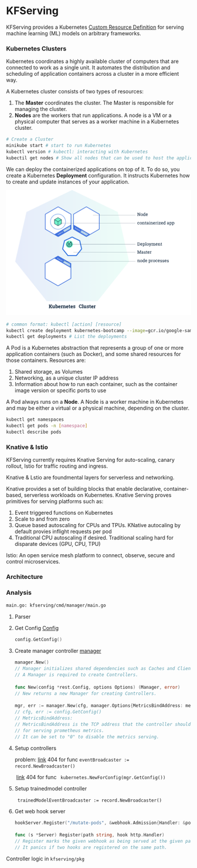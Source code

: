 # KFServing

KFServing provides a Kubernetes [Custom Resource Definition](https://kubernetes.io/docs/concepts/extend-kubernetes/api-extension/custom-resources/) for serving machine learning (ML) models on arbitrary frameworks.



### Kubernetes Clusters

Kubernetes coordinates a highly available cluster of computers that are connected to work as a single unit. It automates the distribution and scheduling of application containers across a cluster in a more efficient way.

A Kubernetes cluster consists of two types of resources:

1. The **Master** coordinates the cluster. The Master is responsible for managing the cluster.
2. **Nodes** are the workers that run applications. A node is a VM or a physical computer that serves as a worker machine in a Kubernetes cluster.

``` bash
# Create a Cluster
minikube start # start to run Kubernetes
kubectl version # kubectl: interacting with Kubernetes
kubectil get nodes # Show all nodes that can be used to host the applications

```

We can deploy the containerized applications on top of it. To do so, you create a Kubernetes **Deployment** configuration. It instructs Kubernetes how to create and update instances of your application.

![k8s-cluster](./pic/k8s-cluster.png)

``` bash
# common format: kubectl [action] [resource]
kubectl create deployment kubernetes-bootcamp --image=gcr.io/google-samples/kubernetes-bootcamp:v1
kubectl get deployments # List the deployments
```



 A Pod is a Kubernetes abstraction that represents a group of one or more application containers (such as Docker), and some shared resources for those containers. Resources are:

1. Shared storage, as Volumes
2. Networking, as a unique cluster IP address
3. Information about how to run each container, such as the container image version or specific ports to use

A Pod always runs on a **Node**. A Node is a worker machine in Kubernetes and may be either a virtual or a physical machine, depending on the cluster.



``` bash
kubectl get namespaces
kubectl get pods -n [namespace]
kubectl describe pods
```

### Knative & Istio
KFServing currently requires Knative Serving for auto-scaling, canary rollout, Istio for traffic routing and ingress.

Knative & Lstio are foundmental layers for serverless and networking.



Knative provides a set of building blocks that enable declarative, container-based, serverless workloads on Kubernetes. Knative Serving proves primitives for serving platforms such as:

1. Event triggered functions on Kubernetes
2. Scale to and from zero
3. Queue based autoscaling for CPUs and TPUs. KNative autocaling by default provies inflight requests per pod
4. Traditional CPU autoscaling if desired. Traditional scaling hard for disparate devices (GPU, CPU, TPU)



Istio: An open service mesh platform to connect, observe, secure and control microservices.

### Architecture



### Analysis

``` bash
main.go: kfserving/cmd/manager/main.go
```

1. Parser

2. Get Config [Config](https://medium.com/@onexlab.io/golang-config-file-best-practise-d27d6a97a65a) 

   ``` go
   config.GetConfig()
   ```

3. Create manager controller [manager](https://github.com/kubernetes-sigs/controller-runtime/blob/master/pkg/manager/manager.go)

   ``` go
   manager.New()
   // Manager initializes shared dependencies such as Caches and Clients, and provides them to Runnables.
   // A Manager is required to create Controllers.
   
   func New(config *rest.Config, options Options) (Manager, error)
   // New returns a new Manager for creating Controllers.
   
   mgr, err := manager.New(cfg, manager.Options{MetricsBindAddress: metricsAddr, Port: 9443})
   // cfg, err := config.GetConfig()
   // MetricsBindAddress:
   // MetricsBindAddress is the TCP address that the controller should bind to
   // for serving prometheus metrics.
   // It can be set to "0" to disable the metrics serving.
   ```

4. Setup controllers

   problem: [link](k8s.io/client-go/tools/record) 404 for func ```eventBroadcaster := record.NewBroadcaster()```

   ​			   [link](https://kubernetes.io/client-go/kubernetes) 404 for func  ``` kubernetes.NewForConfig(mgr.GetConfig())```

5. Setup trainedmodel controller

   ``` trainedModelEventBroadcaster := record.NewBroadcaster()```

6. Get web hook server

   ``` go
   hookServer.Register("/mutate-pods", &webhook.Admission{Handler: &pod.Mutator{}})
   
   func (s *Server) Register(path string, hook http.Handler)
   // Register marks the given webhook as being served at the given path.
   // It panics if two hooks are registered on the same path.
   ```

Controller logic in ```kfserving/pkg```

